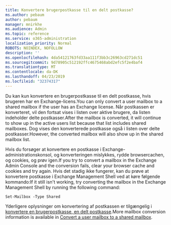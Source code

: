 ```yaml
---
title: Konvertere brugerpostkasse til en delt postkasse?
ms.author: pebaum
author: pebaum
manager: mnirkhe
ms.audience: Admin
ms.topic: reference
ms.service: o365-administration
localization_priority: Normal
ROBOTS: NOINDEX, NOFOLLOW
description: ''
ms.openlocfilehash: 4da54121763fd33aa111f3bb3c26963cd271dc51
ms.sourcegitcommit: 9d78905c512192ffc4675468abd2efc5f2e4baf4
ms.translationtype: MT
ms.contentlocale: da-DK
ms.lasthandoff: 04/23/2019
ms.locfileid: "32374317"
---
```

<span data-ttu-id="160e3-102">Du kan kun konvertere en brugerpostkasse til en delt postkasse, hvis brugeren har en Exchange-licens.</span><span class="sxs-lookup"><span data-stu-id="160e3-102">You can only convert a user mailbox to a shared mailbox if the user has an Exchange license.</span></span> <span data-ttu-id="160e3-103">Når postkassen er konverteret, vil den fortsat vises i listen over aktive brugere, da listen indeholder delte postkasser.</span><span class="sxs-lookup"><span data-stu-id="160e3-103">After the mailbox is converted, it will continue to show up in the active users list because that list includes shared mailboxes.</span></span> <span data-ttu-id="160e3-104">Dog vises den konverterede postkasse også i listen over delte postkasser.</span><span class="sxs-lookup"><span data-stu-id="160e3-104">However, the converted mailbox will also show up in the shared mailbox list.</span></span> 
  
<span data-ttu-id="160e3-105">Hvis du forsøger at konvertere en postkasse i Exchange-administrationskonsol, og konverteringen mislykkes, rydde browsercachen, og cookies, og prøv igen.</span><span class="sxs-lookup"><span data-stu-id="160e3-105">If you try to convert a mailbox in the Exchange Admin Console and the conversion fails, clear your browser cache and cookies and try again.</span></span> <span data-ttu-id="160e3-106">Hvis det stadig ikke fungerer, kan du prøve at konvertere postkasse i Exchange Management Shell ved at køre følgende kommando:</span><span class="sxs-lookup"><span data-stu-id="160e3-106">If it still isn't working, try converting the mailbox in the Exchange Management Shell by running the following command:</span></span>
  
```
Set-Mailbox -Type Shared
```

<span data-ttu-id="160e3-107">Yderligere oplysninger om konvertering af postkassen er tilgængelig i [konvertere en brugerpostkasse, en delt postkasse](https://support.office.com/client/2e122487-e1f5-4f26-ba41-5689249d93ba).</span><span class="sxs-lookup"><span data-stu-id="160e3-107">More mailbox conversion information is available in [Convert a user mailbox to a shared mailbox](https://support.office.com/client/2e122487-e1f5-4f26-ba41-5689249d93ba).</span></span>
  
